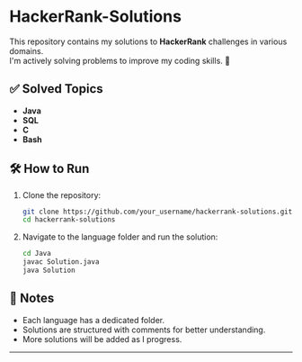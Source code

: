 # HackerRank-Solutions
This repository contains my solutions to **HackerRank** challenges in various domains.  
I'm actively solving problems to improve my coding skills. 🚀  

## ✅ Solved Topics  

- **Java**  
- **SQL**  
- **C**  
- **Bash**  

## 🛠 How to Run  

1. Clone the repository:  
   ```bash
   git clone https://github.com/your_username/hackerrank-solutions.git
   cd hackerrank-solutions
   ```
2. Navigate to the language folder and run the solution:  
   ```bash
   cd Java
   javac Solution.java
   java Solution
   ```

## 📌 Notes  

- Each language has a dedicated folder.  
- Solutions are structured with comments for better understanding.  
- More solutions will be added as I progress.  

---
